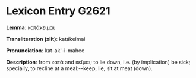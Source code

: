 # Lexicon Entry G2621

**Lemma**: κατάκειμαι

**Transliteration (xlit)**: katákeimai

**Pronunciation**: kat-ak'-i-mahee

**Description**:
from κατά and κεῖμαι; to lie down, i.e. (by implication) be sick; specially, to recline at a meal:--keep, lie, sit at meat (down).
